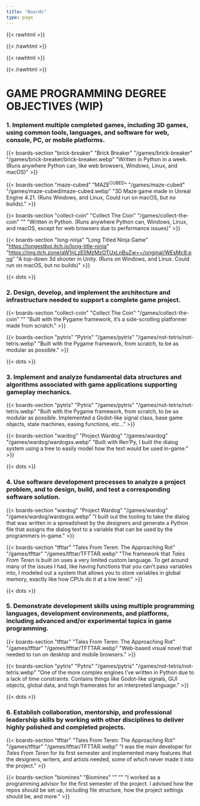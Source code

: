 ```yaml
---
title: "Boards"
type: page
---
```


{{< rawhtml >}}
<style>
  #content li {
    padding-bottom: .5em;
  }
  
  #content li:last-child {
    padding-bottom: 0;
  }
</style>
{{< /rawhtml >}}

{{< rawhtml >}}
<style>

.img-center {
    display: block;
    margin: var(--gen-bottom-padding) auto;
    height: auto;
    max-width: 100%;
}
#brick-breaker > .image {
    background-size: unset;

}

#maze-cubed > .image {
    background-size: unset;
}

#collect-coin > .image {
    background: url(/games/collect-the-coin/Collect-The-Coin.webp) center no-repeat, url(/games/collect-the-coin/CTC.webp) repeat;
}

head3 {
    color: var(--text-color-90) !important;
}

</style>
{{< /rawhtml >}}

# GAME PROGRAMMING DEGREE OBJECTIVES (WIP)

### 1. Implement multiple completed games, including 3D games, using common tools, languages, and software for web, console, PC, or mobile platforms.

{{< boards-section "brick-breaker" "Brick Breaker" "/games/brick-breaker" "/games/brick-breaker/brick-breaker.webp" "Written in Python in a week. (Runs anywhere Python can, like web browsers, Windows, Linux, and macOS)" >}}

{{< boards-section "maze-cubed" "MAZE<sup>CUBED</sup>" "/games/maze-cubed" "/games/maze-cubed/maze-cubed.webp" "3D Maze game made in Unreal Engine 4.21. (Runs Windows, and Linux, Could run on macOS, but no builds)." >}}

{{< boards-section "collect-coin" "Collect The Coin" "/games/collect-the-coin" "" "Written in Python. (Runs anywhere Python can, Windows, Linux, and macOS, except for web browsers due to performance issues)" >}}

{{< boards-section "long-ninja" "Long Titled Ninja Game" "https://longestboi.itch.io/long-title-ninja" "https://img.itch.zone/aW1nLzE0MzMzOTUxLnBuZw==/original/WEsMc8.png" "A top-down 3d shooter in Unity. (Runs on Windows, and Linux. Could run on macOS, but no builds)" >}}

{{< dots >}}

### 2. Design, develop, and implement the architecture and infrastructure needed to support a complete game project.

{{< boards-section "collect-coin" "Collect The Coin" "/games/collect-the-coin" "" "Built with the Pygame framework, it’s a side-scrolling platformer made from scratch." >}}

{{< boards-section "pytris" "Pytris" "/games/pytris" "/games/not-tetris/not-tetris.webp" "Built with the Pygame framework, from scratch, to be as modular as possible." >}}

{{< dots >}}

### 3. Implement and analyze fundamental data structures and algorithms associated with game applications supporting gameplay mechanics.

{{< boards-section "pytris" "Pytris" "/games/pytris" "/games/not-tetris/not-tetris.webp" "Built with the Pygame framework, from scratch, to be as modular as possible. Implemented a Godot-like signal class, base game objects, state machines, easing functions, etc…" >}}

{{< boards-section "wardog" "Project Wardog" "/games/wardog" "/games/wardog/wardogss.webp" "Built with Ren’Py, I built the dialog system using a tree to easily model how the text would be used in-game." >}}

{{< dots >}}

### 4. Use software development processes to analyze a project problem, and to design, build, and test a corresponding software solution.

{{< boards-section "wardog" "Project Wardog" "/games/wardog" "/games/wardog/wardogss.webp" "I built out the tooling to take the dialog that was written in a spreadsheet by the designers and generate a Python file that assigns the dialog text to a variable that can be used by the programmers in-game." >}}

{{< boards-section "tfttar" "Tales From Teren: The Approaching Rot" "/games/tfttar" "/games/tfttar/TFTTAR.webp" "The framework that _Tales From Teren_ is built on uses a very limited custom language. To get around many of the issues I had, like having functions that you can’t pass variables into, I modeled out a system that allows you to store variables in global memory, exactly like how CPUs do it at a low level." >}}

{{< dots >}}

### 5. Demonstrate development skills using multiple programming languages, development environments, and platforms, including advanced and/or experimental topics in game programming.

{{< boards-section "tfttar" "Tales From Teren: The Approaching Rot" "/games/tfttar" "/games/tfttar/TFTTAR.webp" "Web-based visual novel that needed to run on desktop and mobile browsers." >}}

{{< boards-section "pytris" "Pytris" "/games/pytris" "/games/not-tetris/not-tetris.webp" "One of the more complex engines I’ve written in Python due to a lack of time constraints. Contains things like Godot-like signals, GUI objects, global data, and high framerates for an interpreted language." >}}

{{< dots >}}

### 6. Establish collaboration, mentorship, and professional leadership skills by working with other disciplines to deliver highly polished and completed projects.

{{< boards-section "tfttar" "Tales From Teren: The Approaching Rot" "/games/tfttar" "/games/tfttar/TFTTAR.webp" "I was the main developer for _Tales From Teren_ for its first semester and implemented many features that the designers, writers, and artists needed, some of which never made it into the project." >}}

{{< boards-section "biomines" "Biomines" "" "" "I worked as a programming advisor for the first semester of the project. I advised how the repos should be set up, including file structure, how the project settings should be, and more." >}}

